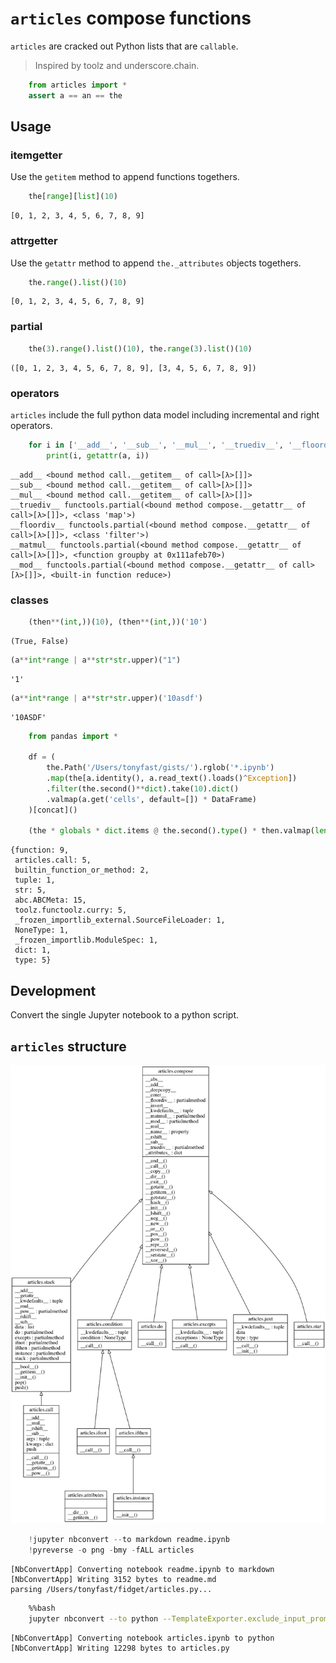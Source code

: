 
# `articles` compose functions

`articles` are cracked out Python lists that are `callable`. 

> Inspired by toolz and underscore.chain.


```python
    from articles import *    
    assert a == an == the
```

## Usage

### itemgetter

Use the `getitem` method to append functions togethers.


```python
    the[range][list](10)
```




    [0, 1, 2, 3, 4, 5, 6, 7, 8, 9]



### attrgetter

Use the `getattr` method to append `the._attributes` objects togethers.


```python
    the.range().list()(10)
```




    [0, 1, 2, 3, 4, 5, 6, 7, 8, 9]



### partial


```python
    the(3).range().list()(10), the.range(3).list()(10)
```




    ([0, 1, 2, 3, 4, 5, 6, 7, 8, 9], [3, 4, 5, 6, 7, 8, 9])



### operators

`articles` include the full python data model including incremental and right operators.


```python
    for i in ['__add__', '__sub__', '__mul__', '__truediv__', '__floordiv__', '__matmul__', '__mod__']:
        print(i, getattr(a, i))
```

    __add__ <bound method call.__getitem__ of call>[λ>[]]>
    __sub__ <bound method call.__getitem__ of call>[λ>[]]>
    __mul__ <bound method call.__getitem__ of call>[λ>[]]>
    __truediv__ functools.partial(<bound method compose.__getattr__ of call>[λ>[]]>, <class 'map'>)
    __floordiv__ functools.partial(<bound method compose.__getattr__ of call>[λ>[]]>, <class 'filter'>)
    __matmul__ functools.partial(<bound method compose.__getattr__ of call>[λ>[]]>, <function groupby at 0x111afeb70>)
    __mod__ functools.partial(<bound method compose.__getattr__ of call>[λ>[]]>, <built-in function reduce>)


### classes


```python
    (then**(int,))(10), (then**(int,))('10')
```




    (True, False)




```python
(a**int*range | a**str*str.upper)("1")
```




    '1'




```python
(a**int*range | a**str*str.upper)('10asdf')
```




    '10ASDF'




```python
    from pandas import *

    df = (
        the.Path('/Users/tonyfast/gists/').rglob('*.ipynb')
        .map(the[a.identity(), a.read_text().loads()^Exception])
        .filter(the.second()**dict).take(10).dict()
        .valmap(a.get('cells', default=[]) * DataFrame)
    )[concat]()

    (the * globals * dict.items @ the.second().type() * then.valmap(len))()
```




    {function: 9,
     articles.call: 5,
     builtin_function_or_method: 2,
     tuple: 1,
     str: 5,
     abc.ABCMeta: 15,
     toolz.functoolz.curry: 5,
     _frozen_importlib_external.SourceFileLoader: 1,
     NoneType: 1,
     _frozen_importlib.ModuleSpec: 1,
     dict: 1,
     type: 5}



## Development

Convert the single Jupyter notebook to a python script.

## `articles` structure

![](classes_No_Name.png)


```python
    !jupyter nbconvert --to markdown readme.ipynb
    !pyreverse -o png -bmy -fALL articles
```

    [NbConvertApp] Converting notebook readme.ipynb to markdown
    [NbConvertApp] Writing 3152 bytes to readme.md
    parsing /Users/tonyfast/fidget/articles.py...



```bash
    %%bash 
    jupyter nbconvert --to python --TemplateExporter.exclude_input_prompt=True articles.ipynb
```

    [NbConvertApp] Converting notebook articles.ipynb to python
    [NbConvertApp] Writing 12298 bytes to articles.py



```python

```
